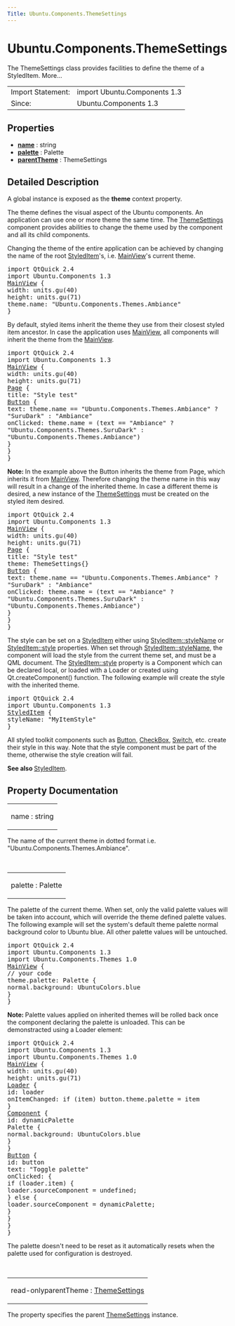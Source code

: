 ```yaml
---
Title: Ubuntu.Components.ThemeSettings
---
```


# Ubuntu.Components.ThemeSettings

<span class="subtitle"></span>
<!-- $$$ThemeSettings-brief -->
<p>The ThemeSettings class provides facilities to define the theme of a StyledItem. More...</p>
<!-- @@@ThemeSettings -->
<table class="alignedsummary">
<tr><td class="memItemLeft rightAlign topAlign"> Import Statement:</td><td class="memItemRight bottomAlign"> import Ubuntu.Components 1.3</td></tr><tr><td class="memItemLeft rightAlign topAlign"> Since:</td><td class="memItemRight bottomAlign">  Ubuntu.Components 1.3</td></tr></table><ul>
</ul>
<h2 id="properties">Properties</h2>
<ul>
<li class="fn"><b><b><a href="#name-prop">name</a></b></b> : string</li>
<li class="fn"><b><b><a href="#palette-prop">palette</a></b></b> : Palette</li>
<li class="fn"><b><b><a href="#parentTheme-prop">parentTheme</a></b></b> : ThemeSettings</li>
</ul>
<!-- $$$ThemeSettings-description -->
<h2 id="details">Detailed Description</h2>
</p>
<p>A global instance is exposed as the <b>theme</b> context property.</p>
<p>The theme defines the visual aspect of the Ubuntu components. An application can use one or more theme the same time. The <a href="index.html">ThemeSettings</a> component provides abilities to change the theme used by the component and all its child components.</p>
<p>Changing the theme of the entire application can be achieved by changing the name of the root <a href="Ubuntu.Components.StyledItem.md">StyledItem</a>'s, i.e&#x2e; <a href="Ubuntu.Components.MainView.md">MainView</a>'s current theme.</p>
<pre class="qml">import QtQuick 2.4
import Ubuntu.Components 1.3
<span class="type"><a href="Ubuntu.Components.MainView.md">MainView</a></span> {
<span class="name">width</span>: <span class="name">units</span>.<span class="name">gu</span>(<span class="number">40</span>)
<span class="name">height</span>: <span class="name">units</span>.<span class="name">gu</span>(<span class="number">71</span>)
<span class="name">theme</span>.name: <span class="string">&quot;Ubuntu.Components.Themes.Ambiance&quot;</span>
}</pre>
<p>By default, styled items inherit the theme they use from their closest styled item ancestor. In case the application uses <a href="Ubuntu.Components.MainView.md">MainView</a>, all components will inherit the theme from the <a href="Ubuntu.Components.MainView.md">MainView</a>.</p>
<pre class="qml">import QtQuick 2.4
import Ubuntu.Components 1.3
<span class="type"><a href="Ubuntu.Components.MainView.md">MainView</a></span> {
<span class="name">width</span>: <span class="name">units</span>.<span class="name">gu</span>(<span class="number">40</span>)
<span class="name">height</span>: <span class="name">units</span>.<span class="name">gu</span>(<span class="number">71</span>)
<span class="type"><a href="Ubuntu.Components.Page.md">Page</a></span> {
<span class="name">title</span>: <span class="string">&quot;Style test&quot;</span>
<span class="type"><a href="Ubuntu.Components.Button.md">Button</a></span> {
<span class="name">text</span>: <span class="name">theme</span>.<span class="name">name</span> <span class="operator">==</span> <span class="string">&quot;Ubuntu.Components.Themes.Ambiance&quot;</span> ?
<span class="string">&quot;SuruDark&quot;</span> : <span class="string">&quot;Ambiance&quot;</span>
<span class="name">onClicked</span>: <span class="name">theme</span>.<span class="name">name</span> <span class="operator">=</span> (<span class="name">text</span> <span class="operator">==</span> <span class="string">&quot;Ambiance&quot;</span> ?
<span class="string">&quot;Ubuntu.Components.Themes.SuruDark&quot;</span> :
<span class="string">&quot;Ubuntu.Components.Themes.Ambiance&quot;</span>)
}
}
}</pre>
<p><b>Note: </b>In the example above the Button inherits the theme from Page, which inherits it from <a href="Ubuntu.Components.MainView.md">MainView</a>. Therefore changing the theme name in this way will result in a change of the inherited theme. In case a different theme is desired, a new instance of the <a href="index.html">ThemeSettings</a> must be created on the styled item desired.</p><pre class="qml">import QtQuick 2.4
import Ubuntu.Components 1.3
<span class="type"><a href="Ubuntu.Components.MainView.md">MainView</a></span> {
<span class="name">width</span>: <span class="name">units</span>.<span class="name">gu</span>(<span class="number">40</span>)
<span class="name">height</span>: <span class="name">units</span>.<span class="name">gu</span>(<span class="number">71</span>)
<span class="type"><a href="Ubuntu.Components.Page.md">Page</a></span> {
<span class="name">title</span>: <span class="string">&quot;Style test&quot;</span>
<span class="name">theme</span>: <span class="name">ThemeSettings</span>{}
<span class="type"><a href="Ubuntu.Components.Button.md">Button</a></span> {
<span class="name">text</span>: <span class="name">theme</span>.<span class="name">name</span> <span class="operator">==</span> <span class="string">&quot;Ubuntu.Components.Themes.Ambiance&quot;</span> ?
<span class="string">&quot;SuruDark&quot;</span> : <span class="string">&quot;Ambiance&quot;</span>
<span class="name">onClicked</span>: <span class="name">theme</span>.<span class="name">name</span> <span class="operator">=</span> (<span class="name">text</span> <span class="operator">==</span> <span class="string">&quot;Ambiance&quot;</span> ?
<span class="string">&quot;Ubuntu.Components.Themes.SuruDark&quot;</span> :
<span class="string">&quot;Ubuntu.Components.Themes.Ambiance&quot;</span>)
}
}
}</pre>
<p>The style can be set on a <a href="Ubuntu.Components.StyledItem.md">StyledItem</a> either using <a href="Ubuntu.Components.StyledItem.md#styleName-prop">StyledItem::styleName</a> or <a href="Ubuntu.Components.StyledItem.md#style-prop">StyledItem::style</a> properties. When set through <a href="Ubuntu.Components.StyledItem.md#styleName-prop">StyledItem::styleName</a>, the component will load the style from the current theme set, and must be a QML document. The <a href="Ubuntu.Components.StyledItem.md#style-prop">StyledItem::style</a> property is a Component which can be declared local, or loaded with a Loader or created using Qt.createComponent() function. The following example will create the style with the inherited theme.</p>
<pre class="qml">import QtQuick 2.4
import Ubuntu.Components 1.3
<span class="type"><a href="Ubuntu.Components.StyledItem.md">StyledItem</a></span> {
<span class="name">styleName</span>: <span class="string">&quot;MyItemStyle&quot;</span>
}</pre>
<p>All styled toolkit components such as <a href="Ubuntu.Components.Button.md">Button</a>, <a href="Ubuntu.Components.CheckBox.md">CheckBox</a>, <a href="Ubuntu.Components.Switch.md">Switch</a>, etc. create their style in this way. Note that the style component must be part of the theme, otherwise the style creation will fail.</p>
<p><b>See also </b><a href="Ubuntu.Components.StyledItem.md">StyledItem</a>.</p>
<!-- @@@ThemeSettings -->
<h2>Property Documentation</h2>
<!-- $$$name -->
<table class="qmlname"><tr valign="top" id="name-prop"><td class="tblQmlPropNode"><p><span class="name">name</span> : <span class="type">string</span></p></td></tr></table><p>The name of the current theme in dotted format i.e&#x2e; &quot;Ubuntu.Components.Themes.Ambiance&quot;.</p>
<!-- @@@name -->
<br/>
<!-- $$$palette -->
<table class="qmlname"><tr valign="top" id="palette-prop"><td class="tblQmlPropNode"><p><span class="name">palette</span> : <span class="type">Palette</span></p></td></tr></table><p>The palette of the current theme. When set, only the valid palette values will be taken into account, which will override the theme defined palette values. The following example will set the system's default theme palette normal background color to Ubuntu blue. All other palette values will be untouched.</p>
<pre class="qml">import QtQuick 2.4
import Ubuntu.Components 1.3
import Ubuntu.Components.Themes 1.0
<span class="type"><a href="Ubuntu.Components.MainView.md">MainView</a></span> {
<span class="comment">// your code</span>
<span class="name">theme</span>.palette: <span class="name">Palette</span> {
<span class="name">normal</span>.background: <span class="name">UbuntuColors</span>.<span class="name">blue</span>
}
}</pre>
<p><b>Note: </b>Palette values applied on inherited themes will be rolled back once the component declaring the palette is unloaded. This can be demonstracted using a Loader element:</p><pre class="qml">import QtQuick 2.4
import Ubuntu.Components 1.3
import Ubuntu.Components.Themes 1.0
<span class="type"><a href="Ubuntu.Components.MainView.md">MainView</a></span> {
<span class="name">width</span>: <span class="name">units</span>.<span class="name">gu</span>(<span class="number">40</span>)
<span class="name">height</span>: <span class="name">units</span>.<span class="name">gu</span>(<span class="number">71</span>)
<span class="type"><a href="../sdk-14.10/QtQuick.Loader.md">Loader</a></span> {
<span class="name">id</span>: <span class="name">loader</span>
<span class="name">onItemChanged</span>: <span class="keyword">if</span> (<span class="name">item</span>) <span class="name">button</span>.<span class="name">theme</span>.<span class="name">palette</span> <span class="operator">=</span> <span class="name">item</span>
}
<span class="type"><a href="../sdk-14.10/QtQml.Component.md">Component</a></span> {
<span class="name">id</span>: <span class="name">dynamicPalette</span>
<span class="type">Palette</span> {
<span class="name">normal</span>.background: <span class="name">UbuntuColors</span>.<span class="name">blue</span>
}
}
<span class="type"><a href="Ubuntu.Components.Button.md">Button</a></span> {
<span class="name">id</span>: <span class="name">button</span>
<span class="name">text</span>: <span class="string">&quot;Toggle palette&quot;</span>
<span class="name">onClicked</span>: {
<span class="keyword">if</span> (<span class="name">loader</span>.<span class="name">item</span>) {
<span class="name">loader</span>.<span class="name">sourceComponent</span> <span class="operator">=</span> <span class="name">undefined</span>;
} <span class="keyword">else</span> {
<span class="name">loader</span>.<span class="name">sourceComponent</span> <span class="operator">=</span> <span class="name">dynamicPalette</span>;
}
}
}
}</pre>
<p>The palette doesn't need to be reset as it automatically resets when the palette used for configuration is destroyed.</p>
<!-- @@@palette -->
<br/>
<!-- $$$parentTheme -->
<table class="qmlname"><tr valign="top" id="parentTheme-prop"><td class="tblQmlPropNode"><p><span class="qmlreadonly">read-only</span><span class="name">parentTheme</span> : <span class="type"><a href="index.html">ThemeSettings</a></span></p></td></tr></table><p>The property specifies the parent <a href="index.html">ThemeSettings</a> instance.</p>
<!-- @@@parentTheme -->
<br/>
